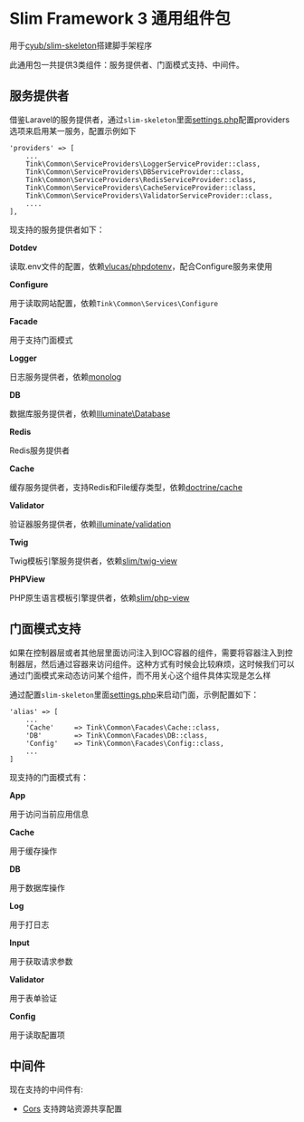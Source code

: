 # Slim Framework 3 通用组件包

用于[cyub/slim-skeleton](https://github.com/cyub/slim-skeleton)搭建脚手架程序

此通用包一共提供3类组件：服务提供者、门面模式支持、中间件。

## 服务提供者
借鉴Laravel的服务提供者，通过`slim-skeleton`里面[settings.php](https://github.com/cyub/slim-skeleton/blob/master/src/settings.php)配置providers选项来启用某一服务，配置示例如下
```
'providers' => [
    ...
    Tink\Common\ServiceProviders\LoggerServiceProvider::class,
    Tink\Common\ServiceProviders\DBServiceProvider::class,
    Tink\Common\ServiceProviders\RedisServiceProvider::class,
    Tink\Common\ServiceProviders\CacheServiceProvider::class,
    Tink\Common\ServiceProviders\ValidatorServiceProvider::class,
    ....
],
```
现支持的服务提供者如下：

**Dotdev**

读取.env文件的配置，依赖[vlucas/phpdotenv](https://github.com/vlucas/phpdotenv)，配合Configure服务来使用

**Configure**

用于读取网站配置，依赖`Tink\Common\Services\Configure`

**Facade**

用于支持门面模式

**Logger**

日志服务提供者，依赖[monolog](https://github.com/Seldaek/monolog)

**DB**

数据库服务提供者，依赖[Illuminate\Database](https://github.com/illuminate/database)

**Redis**

Redis服务提供者

**Cache**

缓存服务提供者，支持Redis和File缓存类型，依赖[doctrine/cache](https://github.com/doctrine/cache)

**Validator**

验证器服务提供者，依赖[illuminate/validation](https://github.com/illuminate/validation)

**Twig**

Twig模板引擎服务提供者，依赖[slim/twig-view](https://github.com/slimphp/Twig-View)

**PHPView**

PHP原生语言模板引擎提供者，依赖[slim/php-view](https://github.com/slimphp/PHP-View)

## 门面模式支持
如果在控制器层或者其他层里面访问注入到IOC容器的组件，需要将容器注入到控制器层，然后通过容器来访问组件。这种方式有时候会比较麻烦，这时候我们可以通过门面模式来动态访问某个组件，而不用关心这个组件具体实现是怎么样

通过配置`slim-skeleton`里面[settings.php](https://github.com/cyub/slim-skeleton/blob/master/src/settings.php)来启动门面，示例配置如下：
```
'alias' => [
    ...
    'Cache'     => Tink\Common\Facades\Cache::class,
    'DB'        => Tink\Common\Facades\DB::class,
    'Config'    => Tink\Common\Facades\Config::class,
    ...
]
```

现支持的门面模式有：

**App** 

用于访问当前应用信息

**Cache**

用于缓存操作

**DB**

用于数据库操作

**Log**

用于打日志

**Input**

用于获取请求参数

**Validator**

用于表单验证

**Config**

用于读取配置项

## 中间件
现在支持的中间件有:
* [Cors](https://github.com/cyub/slim-components/blob/master/src/Middlewares/Cors.php) 支持跨站资源共享配置
